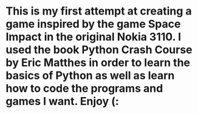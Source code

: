 # This is my first attempt at creating a game inspired by the game Space Impact in the original Nokia 3110. I used the book Python Crash Course by Eric Matthes in order to learn the basics of Python as well as learn how to code the programs and games I want. Enjoy (:
